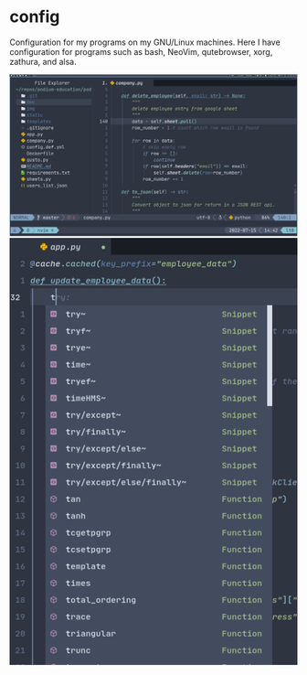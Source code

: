 # config
Configuration for my programs on my GNU/Linux machines. Here I have configuration
for programs such as bash, NeoVim, qutebrowser, xorg, zathura, and alsa.

![window screenshot](./super-zoom-window.png)
![completion screenshot](/screenshot_completion.png)
